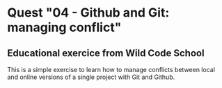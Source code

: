 # Quest "04 - Github and Git: managing conflict"

## Educational exercice from Wild Code School

This is a simple exercise to learn how to manage conflicts between local and online versions of a single project with Git and Github.
